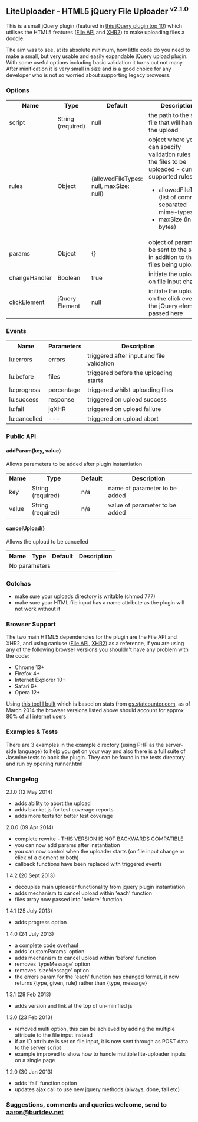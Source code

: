 ## LiteUploader - HTML5 jQuery File Uploader <sup>v2.1.0</sup>

This is a small jQuery plugin (featured in [this jQuery plugin top 10](http://tekbrand.com/jquery/10-best-jquery-file-upload-plugins)) which utilises the HTML5 features ([File API](http://www.html5rocks.com/en/tutorials/file/dndfiles/) and [XHR2](http://www.html5rocks.com/en/tutorials/file/xhr2/)) to make uploading files a doddle.

The aim was to see, at its absolute minimum, how little code do you need to make a small, but very usable and easily expandable jQuery upload plugin. With some useful options including basic validation it turns out not many. After minification it is very small in size and is a good choice for any developer who is not so worried about supporting legacy browsers.

### Options

<table>
    <tr>
        <th>Name</th>
        <th>Type</th>
        <th>Default</th>
        <th>Description</th>
    </tr>
    <tr>
        <td>script</td>
        <td>String (required)</td>
        <td>null</td>
        <td>the path to the script file that will handle the upload</td>
    </tr>
    <tr>
        <td>rules</td>
        <td>Object</td>
        <td>{allowedFileTypes: null, maxSize: null}</td>
        <td>object where you can specify validation rules for the files to be uploaded - current supported rules are:
            <ul>
                <li>allowedFileTypes (list of comma-separated mime-types)</li>
                <li>maxSize (in bytes)</li>
            </ul>
        </td>
    </tr>
    <tr>
        <td>params</td>
        <td>Object</td>
        <td>{}</td>
        <td>object of params to be sent to the server in addition to the files being uploaded</td>
    </tr>
    <tr>
        <td>changeHandler</td>
        <td>Boolean</td>
        <td>true</td>
        <td>initiate the upload on file input change</td>
    </tr>
    <tr>
        <td>clickElement</td>
        <td>jQuery Element</td>
        <td>null</td>
        <td>initiate the upload on the click event of the jQuery element passed here</td>
    </tr>
</table>

### Events

<table>
    <tr>
        <th>Name</th>
        <th>Parameters</th>
        <th>Description</th>
    </tr>
    <tr>
        <td>lu:errors</td>
        <td>errors</td>
        <td>triggered after input and file validation</td>
    </tr>
    <tr>
        <td>lu:before</td>
        <td>files</td>
        <td>triggered before the uploading starts</td>
    </tr>
    <tr>
        <td>lu:progress</td>
        <td>percentage</td>
        <td>triggered whilst uploading files</td>
    </tr>
    <tr>
        <td>lu:success</td>
        <td>response</td>
        <td>triggered on upload success</td>
    </tr>
    <tr>
        <td>lu:fail</td>
        <td>jqXHR</td>
        <td>triggered on upload failure</td>
    </tr>
    <tr>
        <td>lu:cancelled</td>
        <td>---</td>
        <td>triggered on upload abort</td>
    </tr>
</table>

### Public API

#### addParam(key, value)

Allows parameters to be added after plugin instantiation

<table>
    <tr>
        <th>Name</th>
        <th>Type</th>
        <th>Default</th>
        <th>Description</th>
    </tr>
    <tr>
        <td>key</td>
        <td>String (required)</td>
        <td>n/a</td>
        <td>name of parameter to be added</td>
    </tr>
    <tr>
        <td>value</td>
        <td>String (required)</td>
        <td>n/a</td>
        <td>value of parameter to be added</td>
    </tr>
</table>

#### cancelUpload()

Allows the upload to be cancelled

<table>
    <tr>
        <th>Name</th>
        <th>Type</th>
        <th>Default</th>
        <th>Description</th>
    </tr>
    <tr>
        <td colspan="4">No parameters</td>
    </tr>
</table>

### Gotchas

* make sure your uploads directory is writable (chmod 777)
* make sure your HTML file input has a name attribute as the plugin will not work without it

### Browser Support

The two main HTML5 dependencies for the plugin are the File API and XHR2, and using caniuse ([File API](http://caniuse.com/fileapi), [XHR2](http://caniuse.com/xhr2)) as a reference, if you are using any of the following browser versions you shouldn't have any problem with the code:

* Chrome 13+
* Firefox 4+
* Internet Explorer 10+
* Safari 6+
* Opera 12+

Using [this tool I built](http://browser.burtdev.net) which is based on stats from [gs.statcounter.com](http://gs.statcounter.com), as of March 2014 the browser versions listed above should account for approx 80% of all internet users

### Examples & Tests

There are 3 examples in the example directory (using PHP as the server-side language) to help you get on your way and also there is a full suite of Jasmine tests to back the plugin. They can be found in the tests directory and run by opening runner.html

### Changelog

2.1.0 (12 May 2014)

* adds ability to abort the upload
* adds blanket.js for test coverage reports
* adds more tests for better test coverage

2.0.0 (09 Apr 2014)

* complete rewrite - THIS VERSION IS NOT BACKWARDS COMPATIBLE
* you can now add params after instantiation
* you can now control when the uploader starts (on file input change or click of a element or both)
* callback functions have been replaced with triggered events

1.4.2 (20 Sept 2013)

* decouples main uploader functionality from jquery plugin instantiation
* adds mechanism to cancel upload within 'each' function
* files array now passed into 'before' function

1.4.1 (25 July 2013)

* adds progress option

1.4.0 (24 July 2013)

* a complete code overhaul
* adds 'customParams' option
* adds mechanism to cancel upload within 'before' function
* removes 'typeMessage' option
* removes 'sizeMessage' option
* the errors param for the 'each' function has changed format, it now returns {type, given, rule} rather than {type, message}

1.3.1 (28 Feb 2013)

* adds version and link at the top of un-minified js

1.3.0 (23 Feb 2013)

* removed multi option, this can be achieved by adding the multiple attribute to the file input instead
* if an ID attribute is set on file input, it is now sent through as POST data to the server script
* example improved to show how to handle multiple lite-uploader inputs on a single page

1.2.0 (30 Jan 2013)

* adds 'fail' function option
* updates ajax call to use new jquery methods (always, done, fail etc)

### Suggestions, comments and queries welcome, send to aaron@burtdev.net
